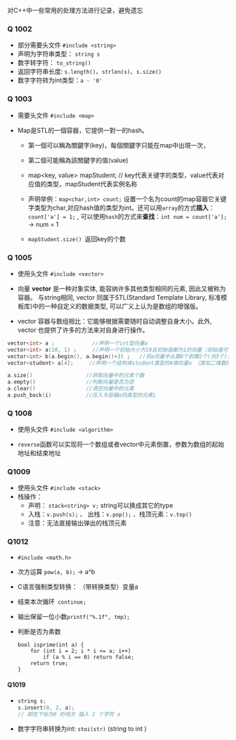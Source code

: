 对C++中一些常用的处理方法进行记录，避免遗忘



### Q 1002

- 部分需要头文件 `#include <string>`
- 声明为字符串类型： `string s`
- 数字转字符： `to_string()`
- 返回字符串长度: `s.length()`、`strlen(s)`、`s.size()`
- 数字字符转为int类型：`a - '0'`



### Q 1003

- 需要头文件 `#include <map>`

- Map是STL的一個容器，它提供一對一的hash。

  - 第一個可以稱為關鍵字(key)，每個關鍵字只能在map中出現一次，

  - 第二個可能稱為該關鍵字的值(value)

  - map<key, value> mapStudent;  // key代表关键字的类型，value代表对应值的类型，mapStudent代表实例名称

  - 声明举例：`map<char,int> count;` 设置一个名为count的map容器它关键字类型为char,对应hash值的类型为int。还可以用`array`的方式**插入**：`count['a'] = 1;` ,  可以使用`hash`的方式来**查找**：`int num = count['a'];`  ->  num = 1

  - `mapStudent.size() `返回key的个数



### Q 1005

- 使用头文件 `#include <vector>`

- 向量 **vector** 是一种对象实体, 能容纳许多其他类型相同的元素, 因此又被称为容器。 与string相同, vector 同属于STL(Standard Template Library, 标准模板库)中的一种自定义的数据类型, 可以广义上认为是数组的增强版。
- vector 容器与数组相比：它能够根据需要随时自动调整自身大小。此外, vector 也提供了许多的方法来对自身进行操作。

```c++
vector<int> a ;            //声明一个int型向量a
vector<int> a(10, 1) ;     //声明一个初始大小为10且初始值都为1的向量（初始值可省略）
vector<int> b(a.begin(), a.begin()+3) ;   //将a向量中从第0个到第2个(共3个)作为向量b的初始值
vector<student> a[4];     //声明一个结构体student类型的4维向量a （类似二维数组

a.size()                 //获取向量中的元素个数
a.empty()                //判断向量是否为空
a.clear()                //清空向量中的元素
a.push_back(i)           //压入与容器a同类型的元素i
```



### Q 1008

- 使用头文件 `#include <algorithm>`

- `reverse`函数可以实现将一个数组或者vector中元素倒置，参数为数组的起始地址和结束地址



### Q1009

- 使用头文件 `#include <stack>`
- 栈操作：
  - 声明： `stack<string> v;`  string可以换成其它的type
  - 入栈：`v.push(s);`   、 出栈：`v.pop();`  、栈顶元素：`v.top()`
  - 注意：无法直接输出弹出的栈顶元素



### Q1012

- `#include <math.h>`

- 次方运算 `pow(a, b);` -> a^b

- C语言强制类型转换： （带转换类型）变量a

- 结束本次循环` continue;`

- 输出保留一位小数`printf("%.1f", tmp);`

- 判断是否为素数

  ```
  bool isprime(int a) {
      for (int i = 2; i * i <= a; i++)
          if (a % i == 0) return false;
      return true;
  }
  ```





#### Q1019

- ```c++
  string s;
  s.insert(0, 2, a);
  // 即在下标为0 的地方 插入 2 个字符 a
  ```

- 数字字符串转换为int: `stoi(str)` (string to int )

